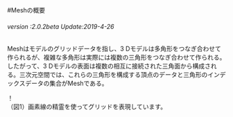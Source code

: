 #Meshの概要

###### *version :2.0.2beta   Update:2019-4-26*

Meshはモデルのグリッドデータを指し、3 Dモデルは多角形をつなぎ合わせて作られるが、複雑な多角形は実際には複数の三角形をつなぎ合わせて作られる。したがって、3 Dモデルの表面は複数の相互に接続された三角面から構成される。三次元空間では、これらの三角形を構成する頂点のデータと三角形のインデックスデータの集合がMeshである。

！[](img/1.png)<br/>（図1）画素線の精霊を使ってグリッドを表現しています。